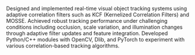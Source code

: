 Designed and implemented real-time visual object tracking systems using
adaptive correlation filters such as KCF (Kernelized Correlation Filters) and
MOSSE.
Achieved robust tracking performance under challenging conditions including
occlusion, scale variation, and illumination changes through adaptive filter
updates and feature integration. Developed Python/C++ modules with OpenCV, Dlib, and PyTorch to experiment
with various correlation-based tracking algorithms.
